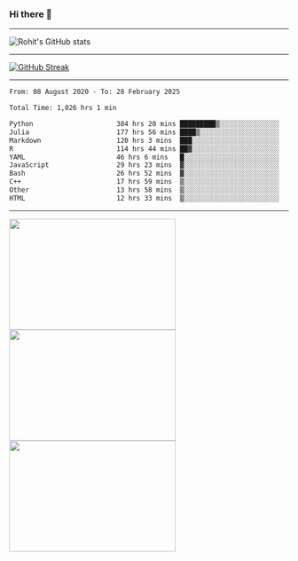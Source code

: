### Hi there 👋

<hr/>

![Rohit's GitHub stats](https://github-readme-stats.vercel.app/api?username=RohitRathore1&show_icons=true&theme=transparent)

<hr/>

[![GitHub Streak](http://github-readme-streak-stats.herokuapp.com?user=RohitRathore1&theme=dark&mode=weekly)](https://git.io/streak-stats)

<hr/>

<!--START_SECTION:waka-->

```txt
From: 08 August 2020 - To: 28 February 2025

Total Time: 1,026 hrs 1 min

Python                     384 hrs 20 mins █████████▒░░░░░░░░░░░░░░░   37.46 %
Julia                      177 hrs 56 mins ████▒░░░░░░░░░░░░░░░░░░░░   17.34 %
Markdown                   120 hrs 3 mins  ███░░░░░░░░░░░░░░░░░░░░░░   11.70 %
R                          114 hrs 44 mins ██▓░░░░░░░░░░░░░░░░░░░░░░   11.18 %
YAML                       46 hrs 6 mins   █░░░░░░░░░░░░░░░░░░░░░░░░   04.49 %
JavaScript                 29 hrs 23 mins  ▓░░░░░░░░░░░░░░░░░░░░░░░░   02.86 %
Bash                       26 hrs 52 mins  ▓░░░░░░░░░░░░░░░░░░░░░░░░   02.62 %
C++                        17 hrs 59 mins  ▒░░░░░░░░░░░░░░░░░░░░░░░░   01.75 %
Other                      13 hrs 58 mins  ▒░░░░░░░░░░░░░░░░░░░░░░░░   01.36 %
HTML                       12 hrs 33 mins  ▒░░░░░░░░░░░░░░░░░░░░░░░░   01.22 %
```

<!--END_SECTION:waka-->

<hr/>

<p>
  <img src="https://wakatime.com/share/@TeAmp0is0N/0205e68a-e5ed-48bf-b870-3c94c1fa77d3.svg" width="300" height="200">
  <img src="https://wakatime.com/share/@TeAmp0is0N/3935ee43-08a3-493e-8b95-60c1f9204b15.svg" width="300" height="200">
  <img src="https://wakatime.com/share/@TeAmp0is0N/8717aacc-7340-44e0-abb1-987dc9823fcd.svg" width="300" height="200">
</p>




